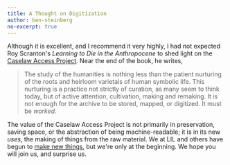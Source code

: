 ```yaml
---
title: A Thought on Digitization
author: ben-steinberg
no-excerpt: true
---
```

Although it is excellent, and I recommend it very highly, 
I had not expected Roy Scranton's _Learning to Die in the
Anthropocene_ to shed light on the [Caselaw Access
Project](https://case.law/). Near the end of the book, he writes,

> The study of the humanities is nothing less than the patient
> nurturing of the roots and heirloom varietals of human symbolic
> life. This nurturing is a practice not strictly of curation, as many
> seem to think today, but of active attention, cultivation, making
> and remaking. It is not enough for the archive to be stored, mapped,
> or digitized. It must be _worked_.

The value of the Caselaw Access Project is not primarily in
preservation, saving space, or the abstraction of being
machine-readable; it is in its new _uses_, the making of things from
the raw material. We at LIL and others have begun to [make new
things](https://case.law/gallery/), but we're only at the
beginning. We hope you will join us, and surprise us.
